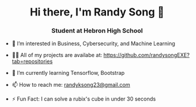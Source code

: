 <div align="center">
 
# Hi there, I'm Randy Song :wave:
 
 </div>
 
 <div align="center">
 
### Student at Hebron High School
 
 </div>

- 👀 I’m interested in Business, Cybersecurity, and Machine Learning

- 👨‍💻 All of my projects are availabe at: https://github.com/randysongEXE?tab=repositories
- 🌱 I’m currently learning Tensorflow, Bootstrap
- 📫 How to reach me: randyksong23@gmail.com
- ⚡ Fun Fact: I can solve a rubix's cube in under 30 seconds


<!---
randysongEXE/randysongEXE is a ✨ special ✨ repository because its `README.md` (this file) appears on your GitHub profile.
You can click the Preview link to take a look at your changes.
--->
